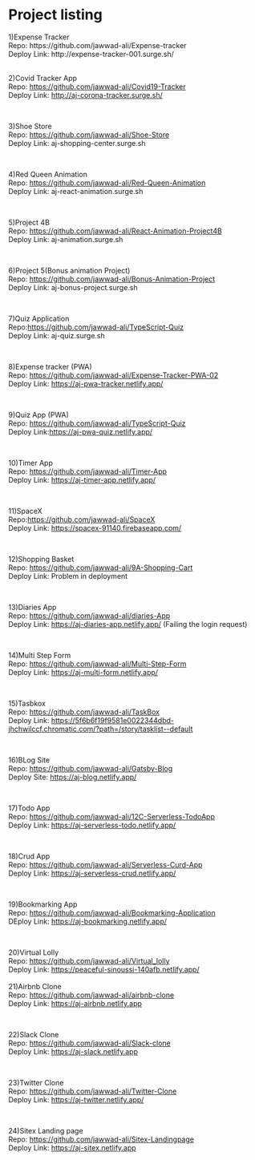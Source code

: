 <h1>Project listing </h1>
1)Expense Tracker <br />
Repo: https://github.com/jawwad-ali/Expense-tracker <br />
Deploy Link: http://expense-tracker-001.surge.sh/ <br />

<br />

2)Covid Tracker App <br />
Repo: https://github.com/jawwad-ali/Covid19-Tracker <br />
Deploy Link: http://aj-corona-tracker.surge.sh/ <br />

<br />

3)Shoe Store <br />
Repo: https://github.com/jawwad-ali/Shoe-Store <br />
Deploy Link: aj-shopping-center.surge.sh <br />

<br />

4)Red Queen Animation <br />
Repo: https://github.com/jawwad-ali/Red-Queen-Animation <br />
Deploy Link: aj-react-animation.surge.sh <br />

<br />

5)Project 4B <br />
Repo: https://github.com/jawwad-ali/React-Animation-Project4B <br />
Deploy Link: aj-animation.surge.sh <br />

<br />

6)Project 5(Bonus animation Project) <br />
Repo: https://github.com/jawwad-ali/Bonus-Animation-Project <br />
Deploy Link: aj-bonus-project.surge.sh <br />

<br />

7)Quiz Application <br />
Repo:https://github.com/jawwad-ali/TypeScript-Quiz <br />
Deploy Link: aj-quiz.surge.sh <br />

<br />

8)Expense tracker (PWA) <br />
Repo: https://github.com/jawwad-ali/Expense-Tracker-PWA-02 <br />
Deploy Link: https://aj-pwa-tracker.netlify.app/ <br />

<br />

9)Quiz App (PWA) <br />
Repo: https://github.com/jawwad-ali/TypeScript-Quiz <br />
Deploy Link:https://aj-pwa-quiz.netlify.app/ <br />

<br />

10)Timer App <br />
Repo: https://github.com/jawwad-ali/Timer-App <br />
Deploy Link: https://aj-timer-app.netlify.app/ <br />

<br />

11)SpaceX <br />
Repo:https://github.com/jawwad-ali/SpaceX <br />
Deploy Link: https://spacex-91140.firebaseapp.com/ <br />

<br />

12)Shopping Basket <br />
Repo: https://github.com/jawwad-ali/9A-Shopping-Cart <br />
Deploy Link: Problem in deployment <br />

<br />

13)Diaries App <br />
Repo: https://github.com/jawwad-ali/diaries-App <br />
Deploy Link: https://aj-diaries-app.netlify.app/ (Failing the login request) <br />

<br />

14)Multi Step Form <br />
Repo: https://github.com/jawwad-ali/Multi-Step-Form <br />
Deploy Link: https://aj-multi-form.netlify.app/ <br />

<br />

15)Tasbkox <br />
Repo: https://github.com/jawwad-ali/TaskBox <br />
Deploy Link: https://5f6b6f19f9581e0022344dbd-jhchwilccf.chromatic.com/?path=/story/tasklist--default <br />

<br />

16)BLog Site <br />
Repo:  https://github.com/jawwad-ali/Gatsby-Blog <br />
Deploy Site: https://aj-blog.netlify.app/ <br />

<br />


17)Todo App <br />
Repo: https://github.com/jawwad-ali/12C-Serverless-TodoApp <br />
Deploy Link: https://aj-serverless-todo.netlify.app/ <br />

<br />

18)Crud App <br />
Repo: https://github.com/jawwad-ali/Serverless-Curd-App <br />
Deploy Link: https://aj-serverless-crud.netlify.app/ <br />

<br />

19)Bookmarking App <br />
Repo: https://github.com/jawwad-ali/Bookmarking-Application <br />
DEploy Link: https://aj-bookmarking.netlify.app/ <br />

<br />

20)Virtual Lolly <br />
Repo: https://github.com/jawwad-ali/Virtual_lolly <br />
Deploy Link: https://peaceful-sinoussi-140afb.netlify.app/ <br />
<br />
21)Airbnb Clone <br />
Repo: https://github.com/jawwad-ali/airbnb-clone <br />
Deploy Link: https://aj-airbnb.netlify.app <br />

<br />

22)Slack Clone <br />
Repo: https://github.com/jawwad-ali/Slack-clone <br />
Deploy Link: https://aj-slack.netlify.app <br />

<br />

23)Twitter Clone <br />
Repo: https://github.com/jawwad-ali/Twitter-Clone <br />
Deploy Link: https://aj-twitter.netlify.app/ <br />

<br />

24)Sitex Landing page <br />
Repo: https://github.com/jawwad-ali/Sitex-Landingpage <br />
Deploy Link: https://aj-sitex.netlify.app <br />


